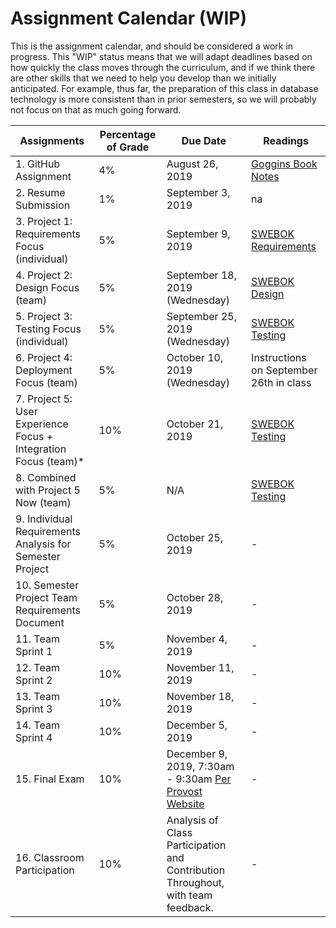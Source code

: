 # Assignment Calendar (WIP)

This is the assignment calendar, and should be considered a work in progress. This "WIP" status means that we will adapt deadlines based on how quickly the class moves through the curriculum, and if we think there are other skills that we need to help you develop than we initially anticipated. For example, thus far, the preparation of this class in database technology is more consistent than in prior semesters, so we will probably not focus on that as much going forward. 

| **Assignments** | **Percentage of Grade** | **Due Date** | **Readings** | 
| --- | --- | -- | --- | 
| 1. GitHub Assignment | 4% | August 26, 2019 | [Goggins Book Notes](../readings/Goggins-Notes-Book-Form.pdf) |
| 2. Resume Submission | 1% | September 3, 2019 | na | 
| 3. Project 1: Requirements Focus (individual) | 5% | September 9, 2019 | [SWEBOK Requirements](../readings/SWEBOK-Requirements.pdf) | 
| 4. Project 2: Design Focus (team) | 5% |  September 18, 2019 (Wednesday) | [SWEBOK Design](../readings/SWEBOK-Design.pdf) | 
| 5. Project 3: Testing Focus (individual) | 5% | September 25, 2019 (Wednesday) |  [SWEBOK Testing](../readings/SWEBOK-Testing.pdf) | 
| 6. Project 4: Deployment Focus (team) | 5% | October 10, 2019 (Wednesday) | Instructions on September 26th in class |
| 7. Project 5: User Experience Focus + Integration Focus (team)* | 10% | October 21, 2019 | [SWEBOK Testing](../readings/SWEBOK-Construction.pdf) |
| 8. Combined with Project 5 Now (team) | 5% | N/A | [SWEBOK Testing](../readings/SWEBOK-Maintenance.pdf) |
| 9. Individual Requirements Analysis for Semester Project | 5% | October 25, 2019 | - |
| 10. Semester Project Team Requirements Document | 5% | October 28, 2019 | - |
| 11. Team Sprint 1 | 5% | November 4, 2019 | - |
| 12. Team Sprint 2 | 10% | November 11, 2019 | - |
| 13. Team Sprint 3 | 10% | November 18, 2019 | - |
| 14. Team Sprint 4 | 10% | December 5, 2019 | - |
| 15. Final Exam | 10% | December 9, 2019, 7:30am - 9:30am [Per Provost Website](https://registrar.missouri.edu/academic-calendar/final-exam-schedule/) | - |
| 16. Classroom Participation | 10% | Analysis of Class Participation and Contribution Throughout, with team feedback. | - |
